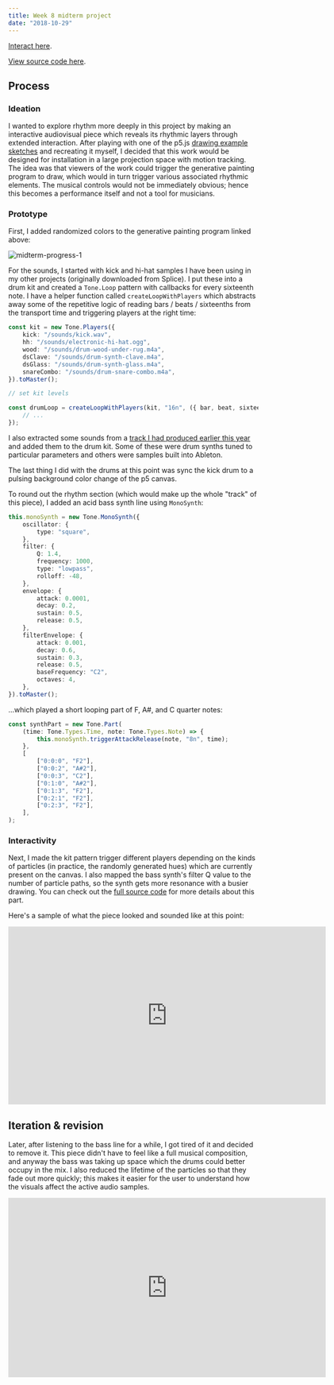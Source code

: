 ```yaml
---
title: Week 8 midterm project
date: "2018-10-29"
---
```


[Interact here](/projects/code-of-music/midterm).

[View source code here](https://github.com/adidahiya/website/blob/develop/src/pages/projects/code-of-music/midterm.tsx).

## Process

### Ideation

I wanted to explore rhythm more deeply in this project by making an interactive audiovisual piece which reveals its rhythmic layers through extended interaction. After playing with one of the p5.js [drawing example sketches](https://p5js.org/examples/hello-p5-drawing.html) and recreating it myself, I decided that this work would be designed for installation in a large projection space with motion tracking. The idea was that viewers of the work could trigger the generative painting program to draw, which would in turn trigger various associated rhythmic elements. The musical controls would not be immediately obvious; hence this becomes a performance itself and not a tool for musicians.

### Prototype

First, I added randomized colors to the generative painting program linked above:

![midterm-progress-1](midterm-progress-1.png)

For the sounds, I started with kick and hi-hat samples I have been using in my other projects (originally downloaded from Splice). I put these into a drum kit and created a `Tone.Loop` pattern with callbacks for every sixteenth note. I have a helper function called `createLoopWithPlayers` which abstracts away some of the repetitive logic of reading bars / beats / sixteenths from the transport time and triggering players at the right time:

```ts
const kit = new Tone.Players({
    kick: "/sounds/kick.wav",
    hh: "/sounds/electronic-hi-hat.ogg",
    wood: "/sounds/drum-wood-under-rug.m4a",
    dsClave: "/sounds/drum-synth-clave.m4a",
    dsGlass: "/sounds/drum-synth-glass.m4a",
    snareCombo: "/sounds/drum-snare-combo.m4a",
}).toMaster();

// set kit levels

const drumLoop = createLoopWithPlayers(kit, "16n", ({ bar, beat, sixteenth: six, trigger }) => {
    // ...
});
```

I also extracted some sounds from a [track I had produced earlier this year](https://soundcloud.com/adi-dahiya/esemplastic) and added them to the drum kit. Some of these were drum synths tuned to particular parameters and others were samples built into Ableton.

The last thing I did with the drums at this point was sync the kick drum to a pulsing background color change of the p5 canvas.

To round out the rhythm section (which would make up the whole "track" of this piece), I added an acid bass synth line using `MonoSynth`:

```ts
this.monoSynth = new Tone.MonoSynth({
    oscillator: {
        type: "square",
    },
    filter: {
        Q: 1.4,
        frequency: 1000,
        type: "lowpass",
        rolloff: -48,
    },
    envelope: {
        attack: 0.0001,
        decay: 0.2,
        sustain: 0.5,
        release: 0.5,
    },
    filterEnvelope: {
        attack: 0.001,
        decay: 0.6,
        sustain: 0.3,
        release: 0.5,
        baseFrequency: "C2",
        octaves: 4,
    },
}).toMaster();
```

...which played a short looping part of F, A#, and C quarter notes:

```ts
const synthPart = new Tone.Part(
    (time: Tone.Types.Time, note: Tone.Types.Note) => {
        this.monoSynth.triggerAttackRelease(note, "8n", time);
    },
    [
        ["0:0:0", "F2"],
        ["0:0:2", "A#2"],
        ["0:0:3", "C2"],
        ["0:1:0", "A#2"],
        ["0:1:3", "F2"],
        ["0:2:1", "F2"],
        ["0:2:3", "F2"],
    ],
);
```

### Interactivity

Next, I made the kit pattern trigger different players depending on the kinds of particles (in practice, the randomly generated hues) which are currently present on the canvas. I also mapped the bass synth's filter Q value to the number of particle paths, so the synth gets more resonance with a busier drawing. You can check out the [full source code](https://github.com/adidahiya/website/blob/c18bb62a575ab8c3377d183005d27ec2c449000c/src/pages/projects/code-of-music/midterm.tsx#L89) for more details about this part.

Here's a sample of what the piece looked and sounded like at this point:

<iframe src="https://player.vimeo.com/video/298872293?loop=1&title=0&byline=0&portrait=0" width="640" height="358" frameborder="0" webkitallowfullscreen mozallowfullscreen allowfullscreen></iframe>

## Iteration & revision

Later, after listening to the bass line for a while, I got tired of it and decided to remove it. This piece didn't have to feel like a full musical composition, and anyway the bass was taking up space which the drums could better occupy in the mix. I also reduced the lifetime of the particles so that they fade out more quickly; this makes it easier for the user to understand how the visuals affect the active audio samples.

<iframe src="https://player.vimeo.com/video/302605287?loop=1&title=0&byline=0&portrait=0" width="640" height="361" frameborder="0" webkitallowfullscreen mozallowfullscreen allowfullscreen></iframe>
